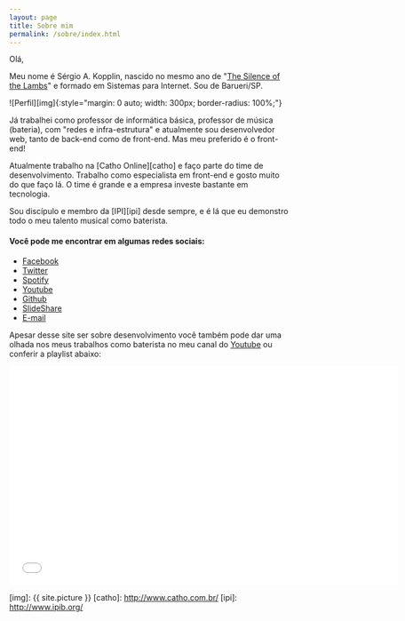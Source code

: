 ```yaml
---
layout: page
title: Sobre mim
permalink: /sobre/index.html
---
```

Olá,

Meu nome é Sérgio A. Kopplin, nascido no mesmo ano de "[The Silence of the Lambs][imdb]" e formado em Sistemas para Internet. Sou de Barueri/SP.

![Perfil][img]{:style="margin: 0 auto; width: 300px; border-radius: 100%;"}

Já trabalhei como professor de informática básica, professor de música (bateria), com "redes e infra-estrutura" e atualmente sou desenvolvedor web, tanto de back-end como de front-end. Mas meu preferido é o front-end!

Atualmente trabalho na [Catho Online][catho] e faço parte do time de desenvolvimento. Trabalho como especialista em front-end e gosto muito do que faço lá. O time é grande e a empresa investe bastante em tecnologia.

Sou discípulo e membro da [IPI][ipi] desde sempre, e é lá que eu demonstro todo o meu talento musical como baterista.

#### Você pode me encontrar em algumas redes sociais:

- [Facebook][f]
- [Twitter][t]
- [Spotify][s]
- [Youtube][y]
- [Github][g]
- [SlideShare][ss]
- [E-mail][e]

Apesar desse site ser sobre desenvolvimento você também pode dar uma olhada nos meus trabalhos como baterista no meu canal do [Youtube][y] ou conferir a playlist abaixo:

<iframe width="700" height="394" src="//www.youtube.com/embed/videoseries?list=PLEOSK5h2UUqVC3U2_NygtskxAaLW0DfUK" frameborder="0" allowfullscreen></iframe>

[f]: http://facebook.com/sergiokopplin
[t]: http://twitter.com/koppl1n
[s]: http://open.spotify.com/user/1259926422
[y]: http://youtube.com/sergiokopplin
[g]: http://github.com/sergiokopplin
[ss]: http://pt.slideshare.net/sergiokopplin
[e]: mailto:sergiokopplin@gmail.com
[imdb]: http://www.imdb.com/title/tt0102926/
[img]: {{ site.picture }}
[catho]: http://www.catho.com.br/
[ipi]: http://www.ipib.org/
